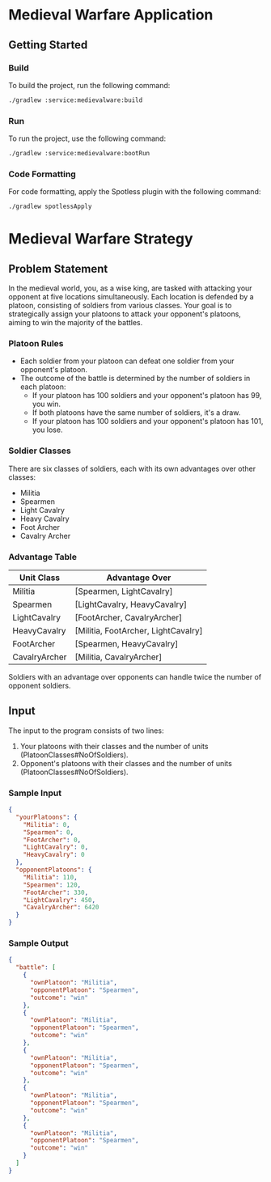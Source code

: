 
# Medieval Warfare Application

## Getting Started

### Build

To build the project, run the following command:

```bash
./gradlew :service:medievalware:build

```

### Run

To run the project, use the following command:

```bash
./gradlew :service:medievalware:bootRun

```

### Code Formatting

For code formatting, apply the Spotless plugin with the following command:

```bash
./gradlew spotlessApply

```

# Medieval Warfare Strategy

## Problem Statement

In the medieval world, you, as a wise king, are tasked with attacking your opponent at five locations simultaneously. Each location is defended by a platoon, consisting of soldiers from various classes. Your goal is to strategically assign your platoons to attack your opponent's platoons, aiming to win the majority of the battles.

### Platoon Rules

- Each soldier from your platoon can defeat one soldier from your opponent's platoon.
- The outcome of the battle is determined by the number of soldiers in each platoon:
  - If your platoon has 100 soldiers and your opponent's platoon has 99, you win.
  - If both platoons have the same number of soldiers, it's a draw.
  - If your platoon has 100 soldiers and your opponent's platoon has 101, you lose.

### Soldier Classes

There are six classes of soldiers, each with its own advantages over other classes:

- Militia
- Spearmen
- Light Cavalry
- Heavy Cavalry
- Foot Archer
- Cavalry Archer

### Advantage Table

| Unit Class   | Advantage Over                 |
|--------------|--------------------------------|
| Militia      | [Spearmen, LightCavalry]       |
| Spearmen     | [LightCavalry, HeavyCavalry]   |
| LightCavalry | [FootArcher, CavalryArcher]    |
| HeavyCavalry | [Militia, FootArcher, LightCavalry] |
| FootArcher   | [Spearmen, HeavyCavalry]       |
| CavalryArcher| [Militia, CavalryArcher]       |

Soldiers with an advantage over opponents can handle twice the number of opponent soldiers.

## Input

The input to the program consists of two lines:
1. Your platoons with their classes and the number of units (PlatoonClasses#NoOfSoldiers).
2. Opponent's platoons with their classes and the number of units (PlatoonClasses#NoOfSoldiers).

### Sample Input

```json
{
  "yourPlatoons": {
    "Militia": 0,
    "Spearmen": 0,
    "FootArcher": 0,
    "LightCavalry": 0,
    "HeavyCavalry": 0
  },
  "opponentPlatoons": {
    "Militia": 110,
    "Spearmen": 120,
    "FootArcher": 330,
    "LightCavalry": 450,
    "CavalryArcher": 6420
  }
}
```

### Sample Output

```json
{
  "battle": [
    {
      "ownPlatoon": "Militia",
      "opponentPlatoon": "Spearmen",
      "outcome": "win"
    },
    {
      "ownPlatoon": "Militia",
      "opponentPlatoon": "Spearmen",
      "outcome": "win"
    },
    {
      "ownPlatoon": "Militia",
      "opponentPlatoon": "Spearmen",
      "outcome": "win"
    },
    {
      "ownPlatoon": "Militia",
      "opponentPlatoon": "Spearmen",
      "outcome": "win"
    },
    {
      "ownPlatoon": "Militia",
      "opponentPlatoon": "Spearmen",
      "outcome": "win"
    }
  ]
}
```

